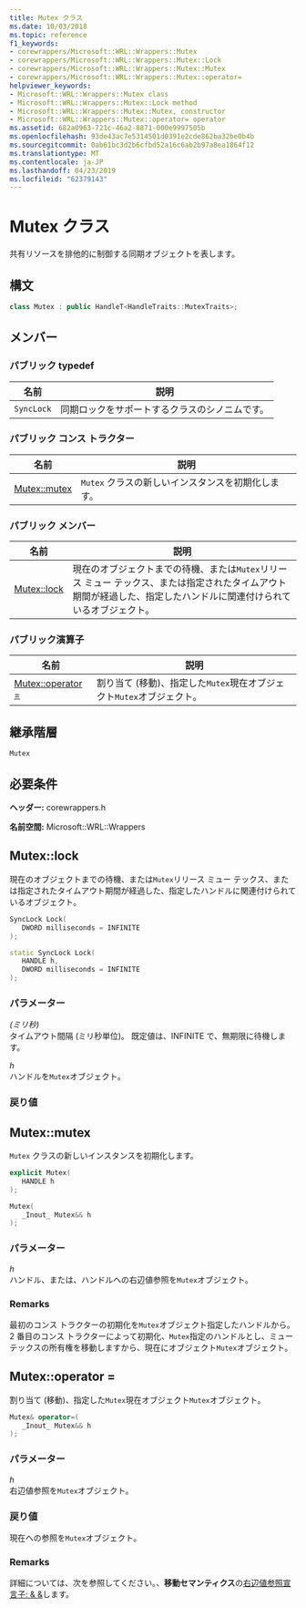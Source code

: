 ```yaml
---
title: Mutex クラス
ms.date: 10/03/2018
ms.topic: reference
f1_keywords:
- corewrappers/Microsoft::WRL::Wrappers::Mutex
- corewrappers/Microsoft::WRL::Wrappers::Mutex::Lock
- corewrappers/Microsoft::WRL::Wrappers::Mutex::Mutex
- corewrappers/Microsoft::WRL::Wrappers::Mutex::operator=
helpviewer_keywords:
- Microsoft::WRL::Wrappers::Mutex class
- Microsoft::WRL::Wrappers::Mutex::Lock method
- Microsoft::WRL::Wrappers::Mutex::Mutex, constructor
- Microsoft::WRL::Wrappers::Mutex::operator= operator
ms.assetid: 682a0963-721c-46a2-8871-000e9997505b
ms.openlocfilehash: 93de43ac7e5314501d0391e2cde862ba32be0b4b
ms.sourcegitcommit: 0ab61bc3d2b6cfbd52a16c6ab2b97a8ea1864f12
ms.translationtype: MT
ms.contentlocale: ja-JP
ms.lasthandoff: 04/23/2019
ms.locfileid: "62379143"
---
```

# <a name="mutex-class"></a>Mutex クラス

共有リソースを排他的に制御する同期オブジェクトを表します。

## <a name="syntax"></a>構文

```cpp
class Mutex : public HandleT<HandleTraits::MutexTraits>;
```

## <a name="members"></a>メンバー

### <a name="public-typedefs"></a>パブリック typedef

名前       | 説明
---------- | ------------------------------------------------------
`SyncLock` | 同期ロックをサポートするクラスのシノニムです。

### <a name="public-constructor"></a>パブリック コンス トラクター

名前                   | 説明
---------------------- | ------------------------------------------------
[Mutex::mutex](#mutex) | `Mutex` クラスの新しいインスタンスを初期化します。

### <a name="public-members"></a>パブリック メンバー

名前                 | 説明
-------------------- | --------------------------------------------------------------------------------------------------------------------------------------------------------------
[Mutex::lock](#lock) | 現在のオブジェクトまでの待機、または`Mutex`リリース ミュー テックス、または指定されたタイムアウト期間が経過した、指定したハンドルに関連付けられているオブジェクト。

### <a name="public-operator"></a>パブリック演算子

名前                                 | 説明
------------------------------------ | ---------------------------------------------------------------------------
[Mutex::operator =](#operator-assign) | 割り当て (移動)、指定した`Mutex`現在オブジェクト`Mutex`オブジェクト。

## <a name="inheritance-hierarchy"></a>継承階層

`Mutex`

## <a name="requirements"></a>必要条件

**ヘッダー:** corewrappers.h

**名前空間:** Microsoft::WRL::Wrappers

## <a name="lock"></a>Mutex::lock

現在のオブジェクトまでの待機、または`Mutex`リリース ミュー テックス、または指定されたタイムアウト期間が経過した、指定したハンドルに関連付けられているオブジェクト。

```cpp
SyncLock Lock(
   DWORD milliseconds = INFINITE
);

static SyncLock Lock(
   HANDLE h,
   DWORD milliseconds = INFINITE
);
```

### <a name="parameters"></a>パラメーター

*(ミリ秒)*<br/>
タイムアウト間隔 (ミリ秒単位)。 既定値は、INFINITE で、無期限に待機します。

*h*<br/>
ハンドルを`Mutex`オブジェクト。

### <a name="return-value"></a>戻り値

## <a name="mutex"></a>Mutex::mutex

`Mutex` クラスの新しいインスタンスを初期化します。

```cpp
explicit Mutex(
   HANDLE h
);

Mutex(
   _Inout_ Mutex&& h
);
```

### <a name="parameters"></a>パラメーター

*h*<br/>
ハンドル、または、ハンドルへの右辺値参照を`Mutex`オブジェクト。

### <a name="remarks"></a>Remarks

最初のコンス トラクターの初期化を`Mutex`オブジェクト指定したハンドルから。 2 番目のコンス トラクターによって初期化、`Mutex`指定のハンドルとし、ミュー テックスの所有権を移動しますから、現在にオブジェクト`Mutex`オブジェクト。

## <a name="operator-assign"></a>Mutex::operator =

割り当て (移動)、指定した`Mutex`現在オブジェクト`Mutex`オブジェクト。

```cpp
Mutex& operator=(
   _Inout_ Mutex&& h
);
```

### <a name="parameters"></a>パラメーター

*h*<br/>
右辺値参照を`Mutex`オブジェクト。

### <a name="return-value"></a>戻り値

現在への参照を`Mutex`オブジェクト。

### <a name="remarks"></a>Remarks

詳細については、次を参照してください。、**移動セマンティクス**の[右辺値参照宣言子: & &](../../cpp/rvalue-reference-declarator-amp-amp.md)します。
